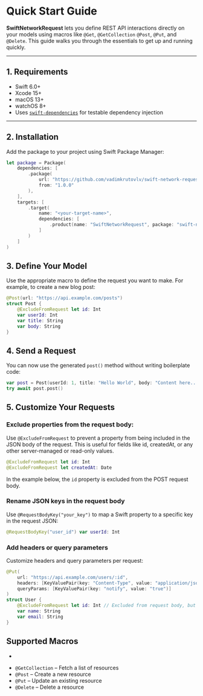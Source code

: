 
# Quick Start Guide

**SwiftNetworkRequest** lets you define REST API interactions directly on your models using macros like `@Get`, `@GetCollection` `@Post`, `@Put`, and `@Delete`. This guide walks you through the essentials to get up and running quickly.

---

## 1. Requirements

- Swift 6.0+
- Xcode 15+
- macOS 13+
- watchOS 8+ 
- Uses [`swift-dependencies`](https://github.com/pointfreeco/swift-dependencies) for testable dependency injection

---

## 2. Installation

Add the package to your project using Swift Package Manager:

```swift
let package = Package(
    dependencies: [
        .package(
            url: "https://github.com/vadimkrutovlv/swift-network-request",
            from: "1.0.0"
        ),
    ],
    targets: [
        .target(
            name: "<your-target-name>",
            dependencies: [
                .product(name: "SwiftNetworkRequest", package: "swift-network-request")
            ]
        )
    ]
)
```

## 3. Define Your Model

Use the appropriate macro to define the request you want to make. For example, to create a new blog post:

```swift
@Post(url: "https://api.example.com/posts")
struct Post {
    @ExcludeFromRequest let id: Int
    var userId: Int
    var title: String
    var body: String
}
```

## 4. Send a Request

You can now use the generated `post()` method without writing boilerplate code:

```swift
var post = Post(userId: 1, title: "Hello World", body: "Content here...")
try await post.post()
```


## 5. Customize Your Requests

### Exclude properties from the request body:

Use `@ExcludeFromRequest` to prevent a property from being included in the JSON body of the request. This is useful for fields like id, createdAt, or any other server-managed or read-only values.

```swift
@ExcludeFromRequest let id: Int
@ExcludeFromRequest let createdAt: Date
```

In the example below, the `id` property is excluded from the POST request body.

### Rename JSON keys in the request body

Use `@RequestBodyKey("your_key")` to map a Swift property to a specific key in the request JSON:

```swift
@RequestBodyKey("user_id") var userId: Int
```

### Add headers or query parameters
Customize headers and query parameters per request:

```swift 
@Put(
    url: "https://api.example.com/users/:id",
    headers: [KeyValuePair(key: "Content-Type", value: "application/json")],
    queryParams: [KeyValuePair(key: "notify", value: "true")]
)
struct User {
    @ExcludeFromRequest let id: Int // Excluded from request body, but used in URL path (:id)
    var name: String
    var email: String
}
```

## Supported Macros

- ``` – Fetch a single resource  
- `@GetCollection` – Fetch a list of resources  
- `@Post` – Create a new resource  
- `@Put` – Update an existing resource  
- `@Delete` – Delete a resource  
